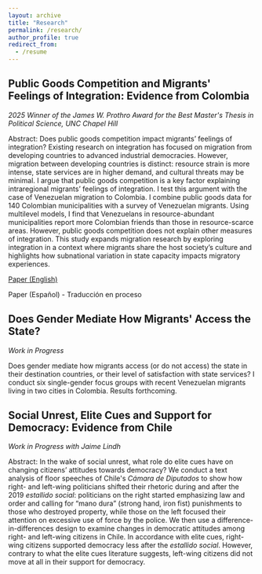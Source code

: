 ```yaml
---
layout: archive
title: "Research"
permalink: /research/
author_profile: true
redirect_from:
  - /resume
---
```



## Public Goods Competition and Migrants' Feelings of Integration: Evidence from Colombia
_2025 Winner of the James W. Prothro Award for the Best Master's Thesis in Political Science, UNC Chapel Hill_

Abstract: Does public goods competition impact migrants’ feelings of integration? Existing research on integration has focused on migration from developing countries to advanced industrial democracies. However, migration between developing countries is distinct: resource strain is more intense, state services are in higher demand, and cultural threats may be minimal. I argue that public goods competition is a key factor explaining intraregional migrants’ feelings of integration. I test this argument with the case of Venezuelan migration to Colombia. I combine public goods data for 140 Colombian municipalities with a survey of Venezuelan migrants. Using multilevel models, I find that Venezuelans in resource-abundant municipalities report more Colombian friends than those in resource-scarce areas. However, public goods competition does not explain other measures of integration. This study expands migration research by exploring integration in a context where migrants share the host society’s culture and highlights how subnational variation in state capacity impacts migratory experiences.

[Paper (English)](https://drive.google.com/file/d/1ljFcwOtIzQLhTyuYIoMZvvW1CBLhwyDE/view?usp=sharing)

Paper (Español) - Traducción en proceso

## Does Gender Mediate How Migrants' Access the State?
_Work in Progress_

Does gender mediate how migrants access (or do not access) the state in their destination countries, or their level of satisfaction with state services?  I conduct six single-gender focus groups with recent Venezuelan migrants living in two cities in Colombia. Results forthcoming.


## Social Unrest, Elite Cues and Support for Democracy: Evidence from Chile
_Work in Progress with Jaime Lindh_

Abstract: In the wake of social unrest, what role do elite cues have on changing citizens’ attitudes towards democracy? We conduct a text analysis of floor speeches of Chile's _Cámara de Diputados_ to show how right- and left-wing politicians shifted their rhetoric during and after the 2019 _estallido social_: politicians on the right started emphasizing law and order and calling for “mano dura” (strong hand, iron fist) punishments to those who destroyed property, while those on the left focused their attention on excessive use of force by the police. We then use a difference-in-differences design to examine changes in democratic attitudes among right- and left-wing citizens in Chile.  In accordance with elite cues, right-wing citizens supported democracy less after the _estallido social_.  However, contrary to what the elite cues literature suggests, left-wing citizens did not move at all in their support for democracy.
